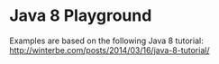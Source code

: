 Java 8 Playground
=====

Examples are based on the following Java 8 tutorial:
http://winterbe.com/posts/2014/03/16/java-8-tutorial/

